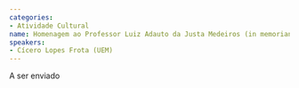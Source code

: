 ```yaml
---
categories:
- Atividade Cultural
name: Homenagem ao Professor Luiz Adauto da Justa Medeiros (in memorian)
speakers:
- Cícero Lopes Frota (UEM)
---
```


A ser enviado